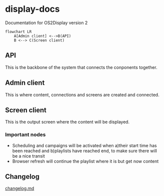 # display-docs
Documentation for OS2Display version 2

```mermaid
flowchart LR
    A[Admin client] <-->B(API)
    B <--> C(Screen client)
```
    
## API
This is the backbone of the system that connects the conponents together. 

## Admin client
This is where content, connections and screens are created and connected. 

## Screen client 
This is the output screen where the content will be displayed.

### Important nodes
* Scheduling and campaigns will be activated when a)their start time has been reached and b)playlists have reached end, to make sure there will be a nice transit
* Browser refresh will continue the playlist where it is but get now content


## Changelog
[changelog.md](changelog.md)
